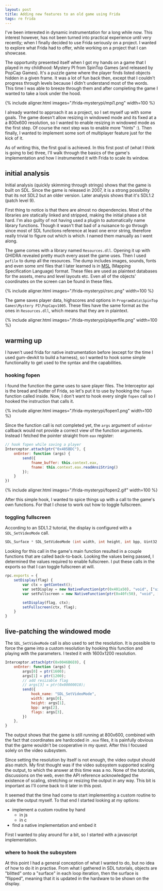```yaml
---
layout: post
title: Adding new features to an old game using Frida
tags: re frida
---
```


I've been interested in dynamic instrumentation for a long while now. This
interest however, has not been turned into practical experience until very
recently; when I finally decided to use Frida seriously on a project. I wanted
to explore what Frida had to offer, while working on a project that I can
showcase.

The opportunity presented itself when I got my hands on a game that I played in
my childhood: Mystery PI from SpinTop Games (and released by PopCap Games). It's
a puzzle game where the player finds listed objects hidden in a given frame. It
was a lot of fun back then, except that I couldn't progress through levels
because I didn't understand most of the words. This time I was able to breeze
through them and after completing the game I wanted to take a look under the
hood.

{% include aligner.html images="/frida-mysterypi/mpi1.png" width=100 %}

I already wanted to approach it as a project, so I set myself up with some
goals. The game doesn't allow resizing in windowed mode and its fixed at a a
800x600 resolution, so I wanted to enable resizing in windowed mode as the first
step. Of course the next step was to enable more "hints" :). Then finally, I
wanted to implement some sort of multiplayer feature just for the kick of it.

As of writing this, the first goal is achieved. In this first post of (what I
think is going to be) three, I'll walk through the basics of the game's
implementation and how I instrumented it with Frida to scale its window.

## initial analysis

Initial analysis (quickly skimming through strings) shows that the game is built
on SDL. Since the game is released in 2007, it is a strong possibility that its
not SDL2 but an older version. Later analysis shows that it's SDL1.2 (patch
level 9).

First thing to notice is that there are almost no dependencies. Most of the
libraries are statically linked and stripped, making the initial phase a bit
hard. I'm also guilty of not having used a plugin to automatically name library
functions. Though it wasn't that bad of a nuisance to go through since most of
SDL functions reference at least one error string, therefore really trivial to
figure out which is which. I named them manually as I went along.

The game comes with a library named `Resources.dll`. Opening it up with GHIDRA
revealed pretty much every asset the game uses. Then I used `pefile` to dump all
the resources. The dump includes images, sounds, fonts and even some xml files
that I later learned is in [MSL] (Mapping Specification Language) format. These
files are used as plaintext databases for the assets, menu and level layouts
etc. Even all of the objects' coordinates on the screen can be found in these
files.

{% include aligner.html images="/frida-mysterypi/rsrc.png" width=100 %}

The game saves player data, highscores and options in `ProgramData\SpinTop
Games\Mystery PI\PopCapv1005`. These files have the same format as the ones in
`Resources.dll`, which means that they are in plaintext.

{% include aligner.html images="/frida-mysterypi/playerfile.png" width=100 %}

[MSL]: https://sqlprotocoldoc.blob.core.windows.net/productionsqlarchives/MS-MSL/%5bMS-MSL%5d.pdf

## warming up

I haven't used frida for native instrumentation before (except for the time I
used gum-devkit to build a harness), so I wanted to hook some simple
functionality to get used to the syntax and the capabilities.

### hooking fopen

I found the function the game uses to save player files. The Interceptor api is
the bread and butter of Frida, so let's put it to use by hooking the `fopen`
function called inside. Now, I don't want to hook every single `fopen` call so
I hooked the instruction that calls it.

{% include aligner.html images="/frida-mysterypi/fopen1.png" width=100 %}

Since the function call is not completed yet, the `args` argument of `onEnter`
callback would not provide a correct view of the function arguments. Instead I
fetched the pointer straight from `eax` register:

```js
// hook fopen while saving a player
Interceptor.attach(ptr("0x405BDC"), {
    onEnter: function (args) {
        send({
            fname_buffer: this.context.eax,
            fname: this.context.eax.readAnsiString()
        });
    }
})
```

{% include aligner.html images="/frida-mysterypi/fopen2.gif" width=100 %}

After this simple hook, I wanted to spice things up with a call to the game's
own functions. For that I chose to work out how to toggle fullscreen.

### toggling fullscreen

According to an SDL1.2 tutorial, the display is configured with a
`SDL_SetVideoMode` call. 

```cpp
SDL_Surface * SDL_SetVideoMode (int width, int height, int bpp, Uint32 flags)
```

Looking for this call in the game's main function resulted in a couple functions
that are called back-to-back. Looking the values being passed, I determined the
values required to enable fullscreen. I put these calls in the exports so that I
can toggle fullscreen at will.

<!-- TODO add decompiled output -->

```js
rpc.exports = {
    setDisplay(flag) {
        var ctx = getContext();
        var setDisplay = new NativeFunction(ptr(0x401a50), "void", ["uint8", "pointer"]);
        var setFullscreen = new NativeFunction(ptr(0x40fc50), "void", ["pointer", "uint8"], "thiscall");

        setDisplay(flag, ctx);
        setFullscreen(ctx, flag);
    }
}
```
<!-- TODO add python side of the call -->
<!-- TODO add gif, but how to show fullscreen? -->

## live-patching the windowed mode

The `SDL_SetVideoMode` call is also used to set the resolution. It is possible
to force the game into a custom resolution by hooking this function and playing
with the parameters. I tested it with 1600x1200 resolution.

```js
Interceptor.attach(ptr(0x0046B6E0), {
    onEnter: function (args) {
        args[0] = ptr(1600);
        args[1] = ptr(1200);
        // add resizable flag
        // args[3] = ptr(0x00000010);
        send({
            hook_name: "SDL_SetVideoMode",
            width: args[0],
            height: args[1],
            bpp: args[2],
            flags: args[3],
        })
    },
}
```

<!-- TODO add output gif -->

The output shows that the game is still running at 800x600, combined with the
fact that coordinates are hardcoded in `.mse` files, it is painfully obvious
that the game wouldn't be cooperative in my quest. After this I focused solely
on the video subsystem.

Since setting the resolution by itself is not enough, the video output should
also match. My first thought was if the video subsystem supported scaling the
output, to which the answer at this time was a no. None of the tutorials,
discussions on the web, even the API reference acknowledged the existence of
scaling, stretching or resizing the output in any way. This bit is important as
I'll come back to it later in this post.

It seemed that the time had come to start implementing a custom routine to scale
the output myself. To that end I started looking at my options:

- implement a custom routine by hand
    - in js
    - in c
- find a native implementation and embed it

First I wanted to play around for a bit, so I started with a javascript
implementation.

### where to hook the subsystem

At this point I had a general conception of what I wanted to do, but no idea of
how to do it in practise. From what I gathered in SDL tutorials, objects are
"blitted" onto a "surface" in each loop iteration, then the surface is
"flipped", meaning that it is updated in the hardware to be shown on the
display.

<!-- TODO add sdl loop diagram -->